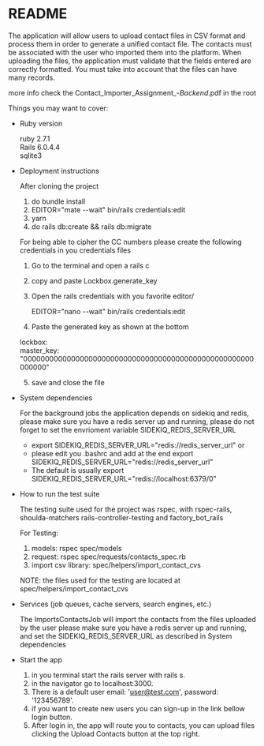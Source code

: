 # README

The application will allow users to upload contact files in CSV format and process them in order
to generate a unified contact file. The contacts must be associated with the user who imported
them into the platform. When uploading the files, the application must validate that the fields
entered are correctly formatted. You must take into account that the files can have many
records.

more info check the Contact_Importer_Assignment_-_Backend_.pdf in the root

Things you may want to cover:

* Ruby version

  ruby 2.7.1<br>
  Rails 6.0.4.4<br>
  sqlite3<br>

* Deployment instructions

  After cloning the project

  1. do bundle install
  2. EDITOR="mate --wait" bin/rails credentials:edit
  3. yarn
  4. do rails db:create && rails db:migrate

  For being able to cipher the CC numbers please create the following
  credentials in you credentials files

  1. Go to the terminal and open a rails c
  2. copy and paste Lockbox.generate_key
  3. Open the rails credentials with you favorite editor/

      EDITOR="nano --wait" bin/rails credentials:edit

  4. Paste the generated key as shown at the bottom

    lockbox:<br>
      master_key: "00000000000000000000000000000000000000000000000000000000000"

  5. save and close the file

* System dependencies

  For the background jobs the application depends on sidekiq and redis, please
  make sure you have a redis server up and running, please do not forget to set
  the envrioment variable SIDEKIQ_REDIS_SERVER_URL

    * export SIDEKIQ_REDIS_SERVER_URL="redis://redis_server_url" or
    * please edit you .bashrc and add at the end export SIDEKIQ_REDIS_SERVER_URL="redis://redis_server_url"
    * The default is usually  export SIDEKIQ_REDIS_SERVER_URL="redis://localhost:6379/0"

* How to run the test suite

  The testing suite used for the project was rspec, with rspec-rails, shoulda-matchers
  rails-controller-testing and factory_bot_rails

  For Testing:

     1. models: rspec spec/models
     2. request: rspec spec/requests/contacts_spec.rb
     3. import csv library: spec/helpers/import_contact_cvs

  NOTE: the files used for the testing are located at spec/helpers/import_contact_cvs

* Services (job queues, cache servers, search engines, etc.)

  The ImportsContactsJob will import the contacts from the files uploaded by the user
  please make sure you have a redis server up and running, and set the
  SIDEKIQ_REDIS_SERVER_URL as described in System dependencies

* Start the app

  1. in you terminal start the rails server with rails s.
  2. in the navigator go to localhost:3000.
  3. There is a default user email: 'user@test.com', password: '123456789'.
  4. if you want to create new users you can sign-up in the link bellow login button.
  5. After login in, the app will route you to contacts, you can upload files
     clicking the Upload Contacts button at the top right.
